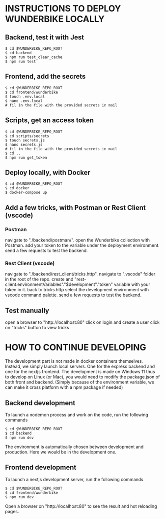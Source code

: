 # INSTRUCTIONS TO DEPLOY WUNDERBIKE LOCALLY

## Backend, test it with Jest

```console
$ cd $WUNDERBIKE_REPO_ROOT
$ cd backend
$ npm run test_clear_cache
$ npm run test
```

## Frontend, add the secrets

```console
$ cd $WUNDERBIKE_REPO_ROOT
$ cd frontend/wunderbike
$ touch .env.local
$ nano .env.local
# fil in the file with the provided secrets in mail
```

## Scripts, get an access token

```console
$ cd $WUNDERBIKE_REPO_ROOT
$ cd scripts/secrets
$ touch secrets.js
$ nano secrets.js
# fil in the file with the provided secrets in mail
$ cd ..
$ npm run get_token
```

## Deploy locally, with Docker

```console
$ cd $WUNDERBIKE_REPO_ROOT
$ cd docker
$ docker-compose up
```

## Add a few tricks, with Postman or Rest Client (vscode)

### Postman

navigate to "./backend/postman/".
open the Wunderbike collection with Postman.
add your token to the variable under the deployment environment.
send a few requests to test the backend.

### Rest Client (vscode)

navigate to "./backend/rest_client/tricks.http".
navigate to ".vscode" folder in the root of the repo.
create and "rest-client.environmentVariables"."$development"."token" variable with your token in it.
back to tricks.http select the development environment with vscode command palette.
send a few requests to test the backend.

## Test manually

open a browser to "http://localhost:80"
click on login and create a user
click on "tricks" button to view tricks

# HOW TO CONTINUE DEVELOPING

The development part is not made in docker containers themselves.
Instead, we simply launch local servers.
One for the express backend and one for the nextjs frontend.
The development is made on Windows 11 thus to develop on Linux (or Mac),
you would need to modify the package.json of both front and backend.
(Simply because of the environment variable, we can make it cross platform with a npm package if needed)

## Backend development

To launch a nodemon process and work on the code, run the following commands

```console
$ cd $WUNDERBIKE_REPO_ROOT
$ cd backend
$ npm run dev
```

The environment is automatically chosen between development and production.
Here we would be in the development one.

## Frontend development

To launch a nextjs development server, run the following commands

```console
$ cd $WUNDERBIKE_REPO_ROOT
$ cd frontend/wunderbike
$ npm run dev
```

Open a browser on "http://localhost:80" to see the result and hot reloading pages.
